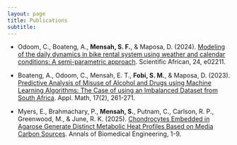 ```yaml
---
layout: page
title: Publications
subtitle: 
---
```


- Odoom, C., Boateng, A., **Mensah, S. F.**, & Maposa, D. (2024). [Modeling of the daily dynamics in bike rental system using weather and calendar conditions: A semi-parametric approach](https://www.sciencedirect.com/science/article/pii/S2468227624001571). Scientific African, 24, e02211.


- Boateng, A., Odoom, C., Mensah, E. T., **Fobi, S. M.**, & Maposa, D. (2023). [Predictive Analysis of Misuse of Alcohol and Drugs using Machine Learning Algorithms: The Case of using an Imbalanced Dataset from South Africa](https://www.naturalspublishing.com/files/published/862z9t3t87hmac.pdf). Appl. Math, 17(2), 261-271.

- Myers, E., Brahmachary, P., **Mensah, S.**, Putnam, C., Carlson, R. P., Greenwood, M., & June, R. K. (2025). [Chondrocytes Embedded in Agarose Generate Distinct Metabolic Heat Profiles Based on Media Carbon Sources](https://link.springer.com/article/10.1007/s10439-025-03755-6). Annals of Biomedical Engineering, 1-9.